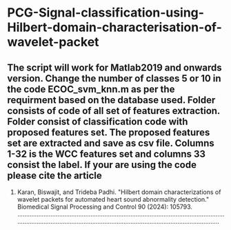 # PCG-Signal-classification-using-Hilbert-domain-characterisation-of-wavelet-packet
The script will work for Matlab2019 and  onwards version.
Change the number of classes 5 or 10 in the code ECOC_svm_knn.m as per the requirment based on the database used.
Folder consists of code of all set of features extraction.
Folder consist of classification code  with proposed features set. 
The proposed features set are extracted and save as csv file. 
Columns 1-32 is the WCC features set and columns 33 consist the label.
If your are using the code please cite the article
-------------------------------------------------------------------------------------------------------------------------------------------------------------------------------------------------------------------------------------
1. Karan, Biswajit, and Trideba Padhi. "Hilbert domain characterizations of wavelet packets for automated heart sound abnormality detection." Biomedical Signal Processing and Control 90 (2024): 105793.
...........................................................................................................................................................................................................................................
